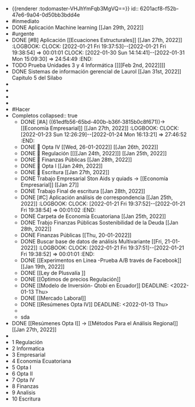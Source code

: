 - {{renderer :todomaster-VHJhYmFqb3MgVQ==}}
  id:: 6201acf8-f52b-47e6-9a04-0d50bb3bdd4e
- #inmediato
- DONE Aplicación Machine learning [[Jan 29th, 2022]]
- #urgente
- DONE [#B] Aplicación  [[Ecuaciones Estructurales]]  [[Jan 27th, 2022]]
  :LOGBOOK:
  CLOCK: [2022-01-21 Fri 19:37:53]--[2022-01-21 Fri 19:38:54] =>  00:01:01
  CLOCK: [2022-01-30 Sun 14:14:41]--[2022-01-31 Mon 15:09:30] =>  24:54:49
  :END:
- TODO Prueba Unidades 3 y 4 Informática [[[[Feb 2nd, 2022]]]]
- DONE Sistemas de información gerencial de Laurol [[Jan 31st, 2022]] Capitulo 5 del Silabo
-
-
-
-
- #Hacer
- Completos
  collapsed:: true
	- DONE  [#A] ((61edfb56-65bd-400b-b36f-3815b0c8f671))→ [[Economía Empresarial]] [[Jan 27th, 2022]]
	  :LOGBOOK:
	  CLOCK: [2022-01-23 Sun 12:26:29]--[2022-01-24 Mon 16:13:21] =>  27:46:52
	  :END:
	- DONE  🧪 Opta IV [[Wed, 26-01-2022]] [[Jan 26th, 2022]]
	- DONE 🧪 Regulación [[[[Jan 24th, 2022]]] [[Jan 25th, 2022]]
	- DONE 🧪 Finanzas Públicas [[Jan 28th, 2022]]
	- DONE 🧪 Opta I [[Jan 24th, 2022]]
	- DONE 🧪 Escritura [[Jan 27th, 2022]]
	- DONE Trabajo Empresarial Ston Aids y quiads → [[Economía Empresarial]] [[Jan 27]]
	- DONE Trabajo Final de escritura [[Jan 28th, 2022]]
	- DONE [#C] Aplicación análisis de correspondencia  [[Jan 25th, 2022]]
	  :LOGBOOK:
	  CLOCK: [2022-01-21 Fri 19:37:52]--[2022-01-21 Fri 19:38:54] =>  00:01:02
	  :END:
	- DONE Carpeta de Economía Ecuatoriana [[Jan 25th, 2022]]
	- DONE Trabjo Finanzas Públicas Sostenibilidad de la Deuda  [[Jan 28th, 2022]]
	- DONE  Finanzas Públicas [[Thu, 20-01-2022]]
	- DONE Buscar base de datos de análisis Multivariante [[Fri, 21-01-2022]]
	  :LOGBOOK:
	  CLOCK: [2022-01-21 Fri 19:37:51]--[2022-01-21 Fri 19:38:52] =>  00:01:01
	  :END:
	- DONE [[Experimentos  en Linea -Prueba A/B través de Facebook]] [[Jan 19th, 2022]]
	- DONE [[Ley de Plusvalía ]]
	- DONE [[Óptimos de precios Regulación]]
	- DONE [[Modelo de Inversión- Qtobi en Ecuador]]
	  DEADLINE: <2022-01-13 Thu>
	- DONE [[Mercado Laboral]]
	- DONE [[Resúmenes Opta IV]]
	  DEADLINE: <2022-01-13 Thu>
	-
	- sda
- DONE [[Resúmenes Opta I]] → [[Métodos Para el Análisis Regional]] [[Jan 27th, 2022]]
-
- 1 Regulación
- 2 Informatica
- 3 Empresarial
- 4 Economia Ecuatoriana
- 5 Opta I
- 6 Opta II
- 7 Opta IV
- 8 Finanzas
- 9 Analisis
- 10 Escritura